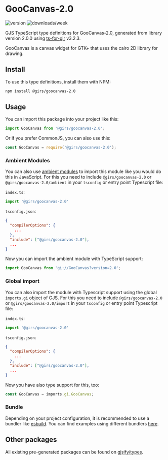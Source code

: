 
# GooCanvas-2.0

![version](https://img.shields.io/npm/v/@girs/goocanvas-2.0)
![downloads/week](https://img.shields.io/npm/dw/@girs/goocanvas-2.0)


GJS TypeScript type definitions for GooCanvas-2.0, generated from library version 2.0.0 using [ts-for-gir](https://github.com/gjsify/ts-for-gir) v3.2.3.

GooCanvas is a canvas widget for GTK+ that uses the cairo 2D library for drawing.

## Install

To use this type definitions, install them with NPM:
```bash
npm install @girs/goocanvas-2.0
```

## Usage

You can import this package into your project like this:
```ts
import GooCanvas from '@girs/goocanvas-2.0';
```

Or if you prefer CommonJS, you can also use this:
```ts
const GooCanvas = require('@girs/goocanvas-2.0');
```

### Ambient Modules

You can also use [ambient modules](https://github.com/gjsify/ts-for-gir/tree/main/packages/cli#ambient-modules) to import this module like you would do this in JavaScript.
For this you need to include `@girs/goocanvas-2.0` or `@girs/goocanvas-2.0/ambient` in your `tsconfig` or entry point Typescript file:

`index.ts`:
```ts
import '@girs/goocanvas-2.0'
```

`tsconfig.json`:
```json
{
  "compilerOptions": {
    ...
  },
  "include": ["@girs/goocanvas-2.0"],
  ...
}
```

Now you can import the ambient module with TypeScript support: 

```ts
import GooCanvas from 'gi://GooCanvas?version=2.0';
```

### Global import

You can also import the module with Typescript support using the global `imports.gi` object of GJS.
For this you need to include `@girs/goocanvas-2.0` or `@girs/goocanvas-2.0/import` in your `tsconfig` or entry point Typescript file:

`index.ts`:
```ts
import '@girs/goocanvas-2.0'
```

`tsconfig.json`:
```json
{
  "compilerOptions": {
    ...
  },
  "include": ["@girs/goocanvas-2.0"],
  ...
}
```

Now you have also type support for this, too:

```ts
const GooCanvas = imports.gi.GooCanvas;
```

### Bundle

Depending on your project configuration, it is recommended to use a bundler like [esbuild](https://esbuild.github.io/). You can find examples using different bundlers [here](https://github.com/gjsify/ts-for-gir/tree/main/examples).

## Other packages

All existing pre-generated packages can be found on [gjsify/types](https://github.com/gjsify/types).

